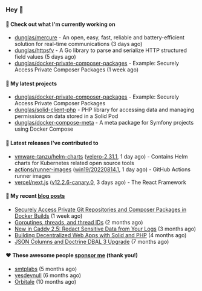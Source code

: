 ### Hey 👋

#### 👷 Check out what I'm currently working on

- [dunglas/mercure](https://github.com/dunglas/mercure) - An open, easy, fast, reliable and battery-efficient solution for real-time communications (3 days ago)
- [dunglas/httpsfv](https://github.com/dunglas/httpsfv) - A Go library to parse and serialize HTTP structured field values (5 days ago)
- [dunglas/docker-private-composer-packages](https://github.com/dunglas/docker-private-composer-packages) - Example: Securely Access Private Composer Packages (1 week ago)

#### 🌱 My latest projects

- [dunglas/docker-private-composer-packages](https://github.com/dunglas/docker-private-composer-packages) - Example: Securely Access Private Composer Packages
- [dunglas/solid-client-php](https://github.com/dunglas/solid-client-php) - PHP library for accessing data and managing permissions on data stored in a Solid Pod
- [dunglas/docker-compose-meta](https://github.com/dunglas/docker-compose-meta) - A meta package for Symfony projects using Docker Compose

#### 🔭 Latest releases I've contributed to

- [vmware-tanzu/helm-charts](https://github.com/vmware-tanzu/helm-charts) ([velero-2.31.1](https://github.com/vmware-tanzu/helm-charts/releases/tag/velero-2.31.1), 1 day ago) - Contains Helm charts for Kubernetes related open source tools
- [actions/runner-images](https://github.com/actions/runner-images) ([win19/20220814.1](https://github.com/actions/runner-images/releases/tag/win19%2F20220814.1), 1 day ago) - GitHub Actions runner images
- [vercel/next.js](https://github.com/vercel/next.js) ([v12.2.6-canary.0](https://github.com/vercel/next.js/releases/tag/v12.2.6-canary.0), 3 days ago) - The React Framework

#### 📜 My recent [blog posts](https://dunglas.fr)

- [Securely Access Private Git Repositories and Composer Packages in Docker Builds](https://dunglas.fr/2022/08/securely-access-private-git-repositories-and-composer-packages-in-docker-builds/) (1 week ago)
- [Goroutines, threads, and thread IDs](https://dunglas.fr/2022/05/goroutines-threads-and-thread-ids/) (2 months ago)
- [New in Caddy 2.5: Redact Sensitive Data from Your Logs](https://dunglas.fr/2022/04/caddy-logging-security-improvements/) (3 months ago)
- [Building Decentralized Web Apps with Solid and PHP](https://dunglas.fr/2022/04/building-decentralized-web-apps-with-solid-and-php/) (4 months ago)
- [JSON Columns and Doctrine DBAL 3 Upgrade](https://dunglas.fr/2022/01/json-columns-and-doctrine-dbal-3-upgrade/) (7 months ago)

#### ❤️ These awesome people [sponsor me](https://github.com/sponsors/dunglas) (thank you!)

- [smtplabs](https://github.com/smtplabs) (5 months ago)
- [yesdevnull](https://github.com/yesdevnull) (6 months ago)
- [Orbitale](https://github.com/Orbitale) (10 months ago)

